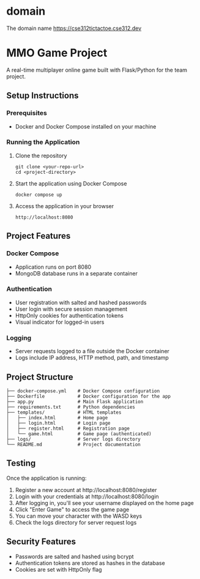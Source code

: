 # domain
The domain name https://cse312tictactoe.cse312.dev
# MMO Game Project

A real-time multiplayer online game built with Flask/Python for the team project.

## Setup Instructions

### Prerequisites
- Docker and Docker Compose installed on your machine

### Running the Application
1. Clone the repository
   ```
   git clone <your-repo-url>
   cd <project-directory>
   ```

2. Start the application using Docker Compose
   ```
   docker compose up
   ```

3. Access the application in your browser
   ```
   http://localhost:8080
   ```

## Project Features

### Docker Compose
- Application runs on port 8080
- MongoDB database runs in a separate container

### Authentication
- User registration with salted and hashed passwords
- User login with secure session management
- HttpOnly cookies for authentication tokens
- Visual indicator for logged-in users

### Logging
- Server requests logged to a file outside the Docker container
- Logs include IP address, HTTP method, path, and timestamp

## Project Structure
```
├── docker-compose.yml    # Docker Compose configuration
├── Dockerfile            # Docker configuration for the app
├── app.py                # Main Flask application
├── requirements.txt      # Python dependencies
├── templates/            # HTML templates
│   ├── index.html        # Home page
│   ├── login.html        # Login page
│   ├── register.html     # Registration page
│   └── game.html         # Game page (authenticated)
├── logs/                 # Server logs directory
└── README.md             # Project documentation
```

## Testing

Once the application is running:

1. Register a new account at http://localhost:8080/register
2. Login with your credentials at http://localhost:8080/login
3. After logging in, you'll see your username displayed on the home page
4. Click "Enter Game" to access the game page
5. You can move your character with the WASD keys
6. Check the logs directory for server request logs

## Security Features
- Passwords are salted and hashed using bcrypt
- Authentication tokens are stored as hashes in the database
- Cookies are set with HttpOnly flag
